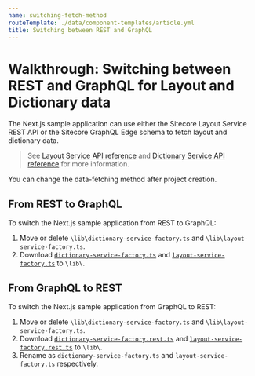 ```yaml
---
name: switching-fetch-method
routeTemplate: ./data/component-templates/article.yml
title: Switching between REST and GraphQL
---
```

# Walkthrough: Switching between REST and GraphQL for Layout and Dictionary data

The Next.js sample application can use either the Sitecore Layout Service REST API or the Sitecore GraphQL Edge schema to fetch layout and dictionary data.

> See [Layout Service API reference](/docs/fundamentals/services/layout-service) and [Dictionary Service API reference](/docs/fundamentals/services/dictionary-service) for more information.

You can change the data-fetching method after project creation. 

## From REST to GraphQL

To switch the Next.js sample application from REST to GraphQL:

1. Move or delete `\lib\dictionary-service-factory.ts` and `\lib\layout-service-factory.ts`.
2. Download [`dictionary-service-factory.ts`](https://github.com/Sitecore/jss/blob/master/samples/nextjs/src/lib/dictionary-service-factory.ts) and [`layout-service-factory.ts`](https://github.com/Sitecore/jss/blob/master/samples/nextjs/src/lib/layout-service-factory.ts) to `\lib\`.

## From GraphQL to REST

To switch the Next.js sample application from GraphQL to REST:

1. Move or delete `\lib\dictionary-service-factory.ts` and `\lib\layout-service-factory.ts`.
2. Download [`dictionary-service-factory.rest.ts`](https://github.com/Sitecore/jss/blob/master/samples/nextjs/src/lib/dictionary-service-factory.rest.ts) and [`layout-service-factory.rest.ts`](https://github.com/Sitecore/jss/blob/master/samples/nextjs/src/lib/layout-service-factory.rest.ts) to `\lib\`.
3. Rename as `dictionary-service-factory.ts` and `layout-service-factory.ts` respectively.
